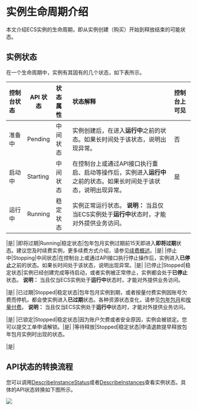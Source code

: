 # 实例生命周期介绍

本文介绍ECS实例的生命周期，即从实例创建（购买）开始到释放结束的可能状态。

## 实例状态

在一个生命周期中，实例有其固有的几个状态，如下表所示。

|控制台状态|API 状态|状态属性|状态解释|控制台上可见|
|:----|------|:---|:---|:-----|
|准备中|Pending|中间状态|实例创建后，在进入**运行中**之前的状态。如果长时间处于该状态，说明出现异常。|否|
|启动中|Starting|中间状态|在控制台上或通过API接口执行重启、启动等操作后，实例进入**运行中**之前的状态。如果长时间处于该状态，说明出现异常。|是|
|运行中|Running|稳定状态|实例正常运行状态。 **说明：** 当且仅当ECS实例处于**运行中**状态时，才能对外提供业务访问。

|是|
|即将过期|Running|稳定状态|包年包月实例过期前15天即进入**即将过期**状态。建议您及时续费实例，更多续费方式介绍，请参见[续费概述](/intl.zh-CN/产品定价/续费实例/续费概述.md)。|是|
|停止中|Stopping|中间状态|在控制台上或通过API接口执行停止操作后，实例进入**已停止**之前的状态。如果长时间处于该状态，说明出现异常。|是|
|已停止|Stopped|稳定状态|实例已经创建完成等待启动，或者实例被正常停止，实例都会处于**已停止**状态。 **说明：** 当且仅当ECS实例处于**运行中**状态时，才能对外提供业务访问。

|是|
|已过期|Stopped|稳定状态|包年包月实例到期，或者按量付费实例因账号欠费而停机，都会使实例进入**已过期**状态。各种资源状态变化，请参见[包年包月](/intl.zh-CN/产品定价/包年包月.md)和[按量付费](/intl.zh-CN/产品定价/按量付费.md)。 **说明：** 当且仅当ECS实例处于**运行中**状态时，才能对外提供业务访问。

|是|
|已锁定|Stopped|稳定状态|因为账户欠费或者安全原因，实例会被锁定。您可以提交工单申请解锁。|是|
|等待释放|Stopped|稳定状态|申请退款提早释放包年包月实例时出现的状态。

|是|

## API状态的转换流程

您可以调用[DescribeInstanceStatus](/intl.zh-CN/API参考/实例/DescribeInstanceStatus.md)或者[DescribeInstances](/intl.zh-CN/API参考/实例/DescribeInstances.md)查看实例状态。具体的API状态转换如下图所示。

![](https://static-aliyun-doc.oss-cn-hangzhou.aliyuncs.com/assets/img/zh-CN/7793359951/p5105.png)

